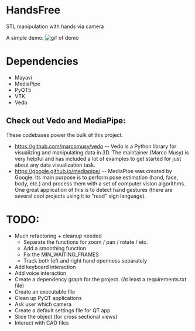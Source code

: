 # HandsFree
STL manipulation with hands via camera

A simple demo:
![gif of demo](HandsFree-demo.gif)

# Dependencies
- Mayavi
- MediaPipe
- PyQT5
- VTK
- Vedo

## Check out Vedo and MediaPipe:
These codebases power the bulk of this project.
- https://github.com/marcomusy/vedo
-- Vedo is a Python library for visualizing and manipulating data in 3D. The maintainer (Marco Musy) is very helpful and has included a lot of examples to get started for just about any data visualization task.
- https://google.github.io/mediapipe/
-- MediaPipe was created by Google. Its main purpose is to perform pose estimation (hand, face, body, etc.) and process them with a set of computer vision algorithms. One great application of this is to detect hand gestures (there are several cool projects using it to "read" sign language).

# TODO:
- Much refactoring + cleanup needed
    - Separate the functions for zoom / pan / rotate / etc.
    - Add a smoothing function
    - Fix the MIN_WAITING_FRAMES
    - Track both left and right hand openness separately
- Add keyboard interaction
- Add voice interaction
- Create a dependency graph for the project. (At least a requirements.txt file)
- Create an executable file
- Clean up PyQT applications
- Ask user which camera
- Create a default settings file for QT app
- Slice the object (for cross sectional views)
- Interact with CAD files